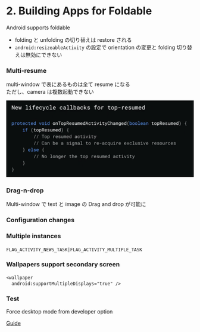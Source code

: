 # 2. Building Apps for Foldable  

Android supports foldable  

- folding と unfolding の切り替えは restore される   
- `android:resizeableActivity` の設定で orientation の変更と folding 切り替えは無効にできない  

### Multi-resume
multi-window で表にあるものは全て resume になる  
ただし、camera は複数起動できない  

<img src="img/2_1.png" />  

### Drag-n-drop  

Multi-window で text と image の Drag and drop が可能に  

### Configuration changes  

### Multiple instances  

`FLAG_ACTIVITY_NEWS_TASK|FLAG_ACTIVITY_MULTIPLE_TASK`

### Wallpapers support secondary screen  

```
<wallpaper  
  android:supportMultipleDisplays="true" />
```

### Test  
Force desktop mode from developer option  


[Guide](https://developer.android.com/preview/features/foldables)  
